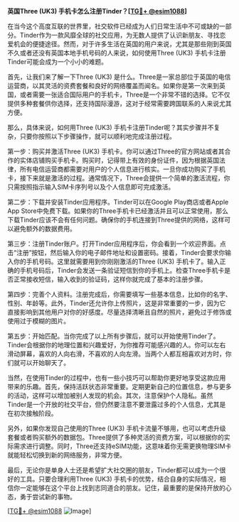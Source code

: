 **英国Three (UK3) 手机卡怎么注册Tinder？[[TG💪+ @esim1088](https://t.me/s/esim1088)]**

在当今这个高度互联的世界里，社交软件已经成为人们日常生活中不可或缺的一部分。Tinder作为一款风靡全球的社交应用，为无数人提供了认识新朋友、寻找恋爱机会的便捷途径。然而，对于许多生活在英国的用户来说，尤其是那些刚到英国不久或者还没有英国本地手机号码的人来说，如何使用Three (UK3) 手机卡注册Tinder可能会成为一个小小的难题。

首先，让我们来了解一下Three (UK3) 是什么。Three是一家总部位于英国的电信运营商，以其灵活的资费套餐和良好的网络覆盖而闻名。如果你是第一次来到英国，或者需要一张适合国际用户的手机卡，Three是一个非常不错的选择。它不仅提供多种套餐供你选择，还支持国际漫游，这对于经常需要跨国联系的人来说尤其方便。

那么，具体来说，如何用Three (UK3) 手机卡注册Tinder呢？其实步骤并不复杂，只要你按照以下步骤操作，就可以顺利地完成注册过程。

第一步：购买并激活Three (UK3) 手机卡。你可以通过Three的官方网站或者其合作的实体店铺购买手机卡。购买时，记得带上有效的身份证件，因为根据英国法律，所有电信运营商都需要对用户的个人信息进行核实。一旦你成功购买了手机卡，接下来就是激活的过程。通常情况下，Three会提供一个简单的激活流程，你只需按照指示输入SIM卡序列号以及个人信息即可完成激活。

第二步：下载并安装Tinder应用程序。Tinder可以在Google Play商店或者Apple App Store中免费下载。如果你的Three手机卡已经激活并且可以正常使用，那么下载Tinder应该不会有任何问题。确保你的手机连接到Three提供的网络，这样可以避免额外的数据费用。

第三步：注册Tinder账户。打开Tinder应用程序后，你会看到一个欢迎界面。点击“注册”按钮，然后输入你的电子邮件地址和设置密码。接着，Tinder会要求你输入你的手机号码。这里就需要用到你刚刚激活的Three (UK3) 手机卡了。输入正确的手机号码后，Tinder会发送一条验证短信到你的手机上。检查Three手机卡是否正常接收短信，输入收到的验证码，这样你就完成了基本的注册步骤。

第四步：完善个人资料。注册完成后，你需要填写一些基本信息，比如你的名字、性别、年龄等。此外，Tinder还允许你上传照片，这是非常重要的一步，因为它直接影响到其他用户对你的好感度。尽量选择清晰且自然的照片，避免过于修饰或使用过于模糊的图片。

第五步：开始匹配。当你完成了以上所有步骤后，就可以开始使用Tinder了。Tinder会根据你的地理位置和兴趣爱好，为你推荐可能感兴趣的人。你可以左右滑动屏幕，喜欢的人向右滑，不喜欢的人向左滑。当两个人都互相喜欢对方时，你们就可以开始聊天了。

当然，在使用Tinder的过程中，也有一些小技巧可以帮助你更好地享受这款应用带来的乐趣。首先，保持活跃状态非常重要。定期更新自己的位置信息，参与更多的活动，这样可以增加被别人发现的机会。其次，注意保护个人隐私。虽然Tinder是一个开放的社交平台，但仍然要注意不要泄露过多的个人信息，尤其是在初次接触阶段。

另外，如果你发现自己使用的Three (UK3) 手机卡流量不够用，也可以考虑升级套餐或者购买额外的数据包。Three提供了多种灵活的资费方案，可以根据你的实际需求进行调整。同时，Three还支持eSIM功能，这意味着你无需更换物理SIM卡就能轻松切换到新的网络服务，非常方便。

最后，无论你是单身人士还是希望扩大社交圈的朋友，Tinder都可以成为一个很好的工具。只要合理利用Three (UK3) 手机卡的优势，结合自身的实际情况，相信你一定能够在这个平台上找到志同道合的朋友。记住，最重要的是保持开放的心态，勇于尝试新的事物。

[[TG💪+ @esim1088](https://t.me/s/esim1088) ![Image](https://i.postimg.cc/4NQfJmqS/Snipaste-2025-05-13-00-14-12.png)]
